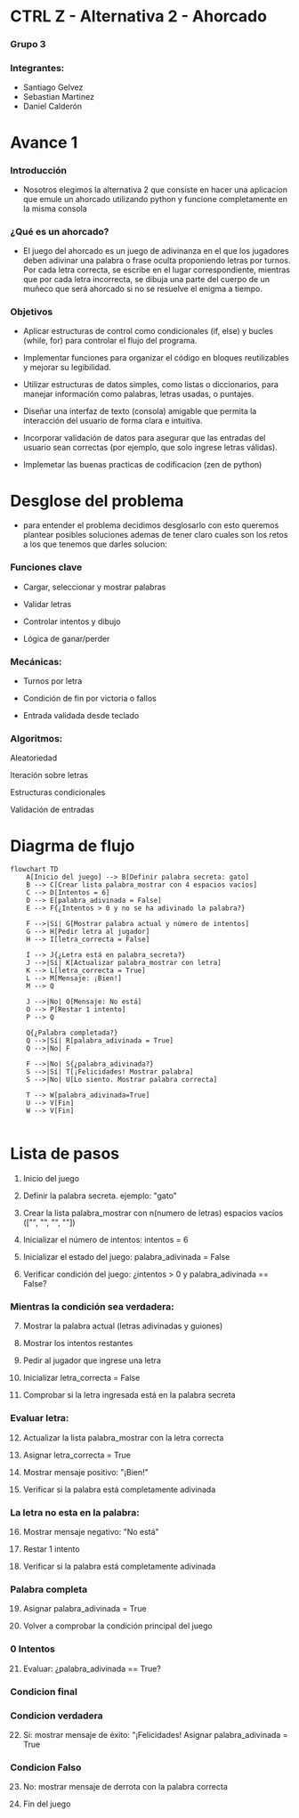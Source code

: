 # CTRL Z -  Alternativa 2 - Ahorcado
### Grupo 3
### Integrantes:
- Santiago Gelvez
- Sebastian Martinez
- Daniel Calderón

# Avance 1
### Introducción
- Nosotros elegimos la alternativa 2 que consiste en hacer una aplicacion que emule un ahorcado utilizando python y funcione completamente en la misma consola
### ¿Qué es un ahorcado?
- El juego del ahorcado es un juego de adivinanza en el que los jugadores deben adivinar una palabra o frase oculta proponiendo letras por turnos. Por cada letra correcta, se escribe en el lugar correspondiente, mientras que por cada letra incorrecta, se dibuja una parte del cuerpo de un muñeco que será ahorcado si no se resuelve el enigma a tiempo.

### Objetivos
- Aplicar estructuras de control como condicionales (if, else) y bucles (while, for) para controlar el flujo del programa.

- Implementar funciones para organizar el código en bloques reutilizables y mejorar su legibilidad.

- Utilizar estructuras de datos simples, como listas o diccionarios, para manejar información como palabras, letras usadas, o puntajes.

- Diseñar una interfaz de texto (consola) amigable que permita la interacción del usuario de forma clara e intuitiva.

- Incorporar validación de datos para asegurar que las entradas del usuario sean correctas (por ejemplo, que solo ingrese letras válidas).

- Implemetar las buenas practicas de codificacion (zen de python)

# Desglose del problema 
- para entender el problema decidimos desglosarlo con esto queremos plantear posibles soluciones ademas de tener claro cuales son los retos a los que tenemos que darles solucion:
### Funciones clave

- Cargar, seleccionar y mostrar palabras

- Validar letras

- Controlar intentos y dibujo

- Lógica de ganar/perder

### Mecánicas:
- Turnos por letra

- Condición de fin por victoria o fallos

- Entrada validada desde teclado

### Algoritmos:
Aleatoriedad

Iteración sobre letras

Estructuras condicionales

Validación de entradas

# Diagrma de flujo
  
``` mermaid
flowchart TD
    A[Inicio del juego] --> B[Definir palabra secreta: gato]
    B --> C[Crear lista palabra_mostrar con 4 espacios vacíos]
    C --> D[Intentos = 6]
    D --> E[palabra_adivinada = False]
    E --> F{¿Intentos > 0 y no se ha adivinado la palabra?}
    
    F -->|Sí| G[Mostrar palabra actual y número de intentos]
    G --> H[Pedir letra al jugador]
    H --> I[letra_correcta = False]

    I --> J{¿Letra está en palabra_secreta?}
    J -->|Sí| K[Actualizar palabra_mostrar con letra]
    K --> L[letra_correcta = True]
    L --> M[Mensaje: ¡Bien!]
    M --> Q

    J -->|No| O[Mensaje: No está]
    O --> P[Restar 1 intento]
    P --> Q

    Q{¿Palabra completada?}
    Q -->|Sí| R[palabra_adivinada = True]
    Q -->|No| F

    F -->|No| S{¿palabra_adivinada?}
    S -->|Sí| T[¡Felicidades! Mostrar palabra]
    S -->|No| U[Lo siento. Mostrar palabra correcta]

    T --> W[palabra_adivinada=True]
    U --> V[Fin]
    W --> V[Fin]


```

# Lista de pasos


1. Inicio del juego

2. Definir la palabra secreta.  ejemplo: "gato"

3. Crear la lista palabra_mostrar con n(numero de letras) espacios vacíos (["", "", "", ""])

4. Inicializar el número de intentos: intentos = 6

5. Inicializar el estado del juego: palabra_adivinada = False

6. Verificar condición del juego:  ¿intentos > 0 y palabra_adivinada == False?

### Mientras la condición sea verdadera:

7. Mostrar la palabra actual (letras adivinadas y guiones)

8. Mostrar los intentos restantes

9. Pedir al jugador que ingrese una letra

10. Inicializar letra_correcta = False

11. Comprobar si la letra ingresada está en la palabra secreta

### Evaluar letra:

12. Actualizar la lista palabra_mostrar con la letra correcta

13. Asignar letra_correcta = True

14. Mostrar mensaje positivo: "¡Bien!"

15. Verificar si la palabra está completamente adivinada

### La letra no esta en la palabra:
 
16. Mostrar mensaje negativo: "No está"

17. Restar 1 intento

18. Verificar si la palabra está completamente adivinada

### Palabra completa

19. Asignar palabra_adivinada = True

20. Volver a comprobar la condición principal del juego

### 0 Intentos

21. Evaluar: ¿palabra_adivinada == True?

### Condicion final

### Condicion verdadera

22. Si: mostrar mensaje de éxito: "¡Felicidades!  Asignar palabra_adivinada = True

### Condicion Falso

23. No: mostrar mensaje de derrota con la palabra correcta

24. Fin del juego
